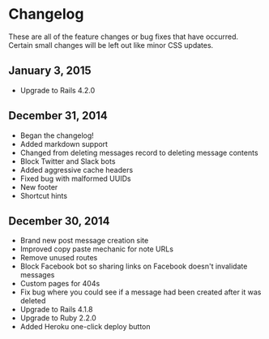 # Changelog

These are all of the feature changes or bug fixes that have occurred. Certain small changes will be left out like minor CSS updates.

## January 3, 2015

* Upgrade to Rails 4.2.0

## December 31, 2014

* Began the changelog!
* Added markdown support
* Changed from deleting messages record to deleting message contents
* Block Twitter and Slack bots
* Added aggressive cache headers
* Fixed bug with malformed UUIDs
* New footer
* Shortcut hints

## December 30, 2014

* Brand new post message creation site
* Improved copy paste mechanic for note URLs
* Remove unused routes
* Block Facebook bot so sharing links on Facebook doesn't invalidate messages
* Custom pages for 404s
* Fix bug where you could see if a message had been created after it was deleted
* Upgrade to Rails 4.1.8
* Upgrade to Ruby 2.2.0
* Added Heroku one-click deploy button
